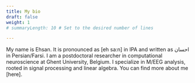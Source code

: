 ```yaml
---
title: My bio
draft: false
weight: 1
# summaryLength: 10 # Set to the desired number of lines

---
```


My name is Ehsan. It is pronounced as [eh sa:n] in IPA and written as احسان in Persian/Farsi. I am a postdoctoral researcher in computational neuroscience at Ghent University, Belgium. I specialize in M/EEG analysis, rooted in signal processing and linear algebra. You can find more about me [here].




